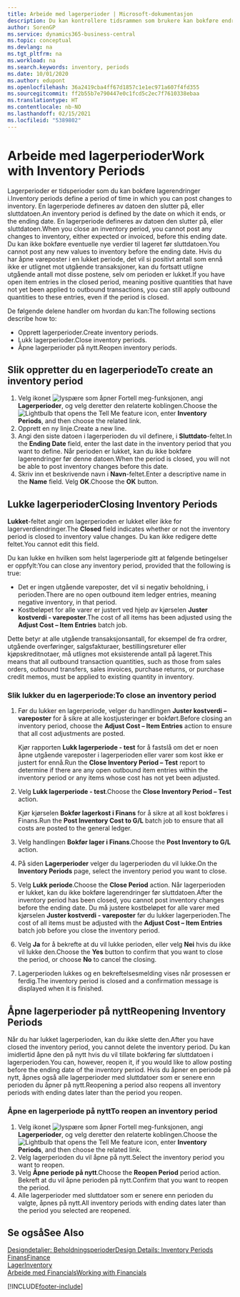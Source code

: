 ```yaml
---
title: Arbeide med lagerperioder | Microsoft-dokumentasjon
description: Du kan kontrollere tidsrammen som brukere kan bokføre endringer i lageret, ved å definere lagerperioder.
author: SorenGP
ms.service: dynamics365-business-central
ms.topic: conceptual
ms.devlang: na
ms.tgt_pltfrm: na
ms.workload: na
ms.search.keywords: inventory, periods
ms.date: 10/01/2020
ms.author: edupont
ms.openlocfilehash: 36a2419cba4ff67d1857c1e1ec971a607f4fd355
ms.sourcegitcommit: ff2b55b7e790447e0c1fcd5c2ec7f7610338ebaa
ms.translationtype: HT
ms.contentlocale: nb-NO
ms.lasthandoff: 02/15/2021
ms.locfileid: "5389802"
---
```

# <a name="work-with-inventory-periods"></a><span data-ttu-id="29932-103">Arbeide med lagerperioder</span><span class="sxs-lookup"><span data-stu-id="29932-103">Work with Inventory Periods</span></span>
<span data-ttu-id="29932-104">Lagerperioder er tidsperioder som du kan bokføre lagerendringer i.</span><span class="sxs-lookup"><span data-stu-id="29932-104">Inventory periods define a period of time in which you can post changes to inventory.</span></span> <span data-ttu-id="29932-105">En lagerperiode defineres av datoen den slutter på, eller sluttdatoen.</span><span class="sxs-lookup"><span data-stu-id="29932-105">An inventory period is defined by the date on which it ends, or the ending date.</span></span> <span data-ttu-id="29932-106">En lagerperiode defineres av datoen den slutter på, eller sluttdatoen.</span><span class="sxs-lookup"><span data-stu-id="29932-106">When you close an inventory period, you cannot post any changes to inventory, either expected or invoiced, before this ending date.</span></span> <span data-ttu-id="29932-107">Du kan ikke bokføre eventuelle nye verdier til lageret før sluttdatoen.</span><span class="sxs-lookup"><span data-stu-id="29932-107">You cannot post any new values to inventory before the ending date.</span></span> <span data-ttu-id="29932-108">Hvis du har åpne vareposter i en lukket periode, det vil si positivt antall som ennå ikke er utlignet mot utgående transaksjoner, kan du fortsatt utligne utgående antall mot disse postene, selv om perioden er lukket.</span><span class="sxs-lookup"><span data-stu-id="29932-108">If you have open item entries in the closed period, meaning positive quantities that have not yet been applied to outbound transactions, you can still apply outbound quantities to these entries, even if the period is closed.</span></span>  

<span data-ttu-id="29932-109">De følgende delene handler om hvordan du kan:</span><span class="sxs-lookup"><span data-stu-id="29932-109">The following sections describe how to:</span></span>

* <span data-ttu-id="29932-110">Opprett lagerperioder.</span><span class="sxs-lookup"><span data-stu-id="29932-110">Create inventory periods.</span></span>  
* <span data-ttu-id="29932-111">Lukk lagerperioder.</span><span class="sxs-lookup"><span data-stu-id="29932-111">Close inventory periods.</span></span>  
* <span data-ttu-id="29932-112">Åpne lagerperioder på nytt.</span><span class="sxs-lookup"><span data-stu-id="29932-112">Reopen inventory periods.</span></span>  

## <a name="to-create-an-inventory-period"></a><span data-ttu-id="29932-113">Slik oppretter du en lagerperiode</span><span class="sxs-lookup"><span data-stu-id="29932-113">To create an inventory period</span></span>  
1. <span data-ttu-id="29932-114">Velg ikonet ![lyspære som åpner Fortell meg-funksjonen](media/ui-search/search_small.png "Fortell hva du vil gjøre"), angi **Lagerperioder**, og velg deretter den relaterte koblingen.</span><span class="sxs-lookup"><span data-stu-id="29932-114">Choose the ![Lightbulb that opens the Tell Me feature](media/ui-search/search_small.png "Tell me what you want to do") icon, enter **Inventory Periods**, and then choose the related link.</span></span>  
2. <span data-ttu-id="29932-115">Opprett en ny linje.</span><span class="sxs-lookup"><span data-stu-id="29932-115">Create a new line.</span></span>  
3. <span data-ttu-id="29932-116">Angi den siste datoen i lagerperioden du vil definere, i **Sluttdato**-feltet.</span><span class="sxs-lookup"><span data-stu-id="29932-116">In the **Ending Date** field, enter the last date in the inventory period that you want to define.</span></span> <span data-ttu-id="29932-117">Når perioden er lukket, kan du ikke bokføre lagerendringer før denne datoen.</span><span class="sxs-lookup"><span data-stu-id="29932-117">When the period is closed, you will not be able to post inventory changes before this date.</span></span>  
4. <span data-ttu-id="29932-118">Skriv inn et beskrivende navn i **Navn**-feltet.</span><span class="sxs-lookup"><span data-stu-id="29932-118">Enter a descriptive name in the **Name** field.</span></span> <span data-ttu-id="29932-119">Velg **OK**.</span><span class="sxs-lookup"><span data-stu-id="29932-119">Choose the **OK** button.</span></span>  

## <a name="closing-inventory-periods"></a><span data-ttu-id="29932-120">Lukke lagerperioder</span><span class="sxs-lookup"><span data-stu-id="29932-120">Closing Inventory Periods</span></span>  
<span data-ttu-id="29932-121">**Lukket**-feltet angir om lagerperioden er lukket eller ikke for lagerverdiendringer.</span><span class="sxs-lookup"><span data-stu-id="29932-121">The **Closed** field indicates whether or not the inventory period is closed to inventory value changes.</span></span> <span data-ttu-id="29932-122">Du kan ikke redigere dette feltet.</span><span class="sxs-lookup"><span data-stu-id="29932-122">You cannot edit this field.</span></span>  

<span data-ttu-id="29932-123">Du kan lukke en hvilken som helst lagerperiode gitt at følgende betingelser er oppfylt:</span><span class="sxs-lookup"><span data-stu-id="29932-123">You can close any inventory period, provided that the following is true:</span></span>  

* <span data-ttu-id="29932-124">Det er ingen utgående vareposter, det vil si negativ beholdning, i perioden.</span><span class="sxs-lookup"><span data-stu-id="29932-124">There are no open outbound item ledger entries, meaning negative inventory, in that period.</span></span>  
* <span data-ttu-id="29932-125">Kostbeløpet for alle varer er justert ved hjelp av kjørselen **Juster kostverdi - vareposter**.</span><span class="sxs-lookup"><span data-stu-id="29932-125">The cost of all items has been adjusted using the **Adjust Cost – Item Entries** batch job.</span></span>  

<span data-ttu-id="29932-126">Dette betyr at alle utgående transaksjonsantall, for eksempel de fra ordrer, utgående overføringer, salgsfakturaer, bestillingsreturer eller kjøpskreditnotaer, må utlignes mot eksisterende antall på lageret.</span><span class="sxs-lookup"><span data-stu-id="29932-126">This means that all outbound transaction quantities, such as those from sales orders, outbound transfers, sales invoices, purchase returns, or purchase credit memos, must be applied to existing quantity in inventory.</span></span>  

### <a name="to-close-an-inventory-period"></a><span data-ttu-id="29932-127">Slik lukker du en lagerperiode:</span><span class="sxs-lookup"><span data-stu-id="29932-127">To close an inventory period</span></span>  
1. <span data-ttu-id="29932-128">Før du lukker en lagerperiode, velger du handlingen **Juster kostverdi – vareposter** for å sikre at alle kostjusteringer er bokført.</span><span class="sxs-lookup"><span data-stu-id="29932-128">Before closing an inventory period, choose the **Adjust Cost – Item Entries** action to ensure that all cost adjustments are posted.</span></span>

     <span data-ttu-id="29932-129">Kjør rapporten **Lukk lagerperiode - test** for å fastslå om det er noen åpne utgående vareposter i lagerperioden eller varer som kost ikke er justert for ennå.</span><span class="sxs-lookup"><span data-stu-id="29932-129">Run the **Close Inventory Period – Test** report to determine if there are any open outbound item entries within the inventory period or any items whose cost has not yet been adjusted.</span></span>  
2. <span data-ttu-id="29932-130">Velg **Lukk lagerperiode - test**.</span><span class="sxs-lookup"><span data-stu-id="29932-130">Choose the **Close Inventory Period – Test** action.</span></span>  

     <span data-ttu-id="29932-131">Kjør kjørselen **Bokfør lagerkost i Finans** for å sikre at all kost bokføres i Finans.</span><span class="sxs-lookup"><span data-stu-id="29932-131">Run the **Post Inventory Cost to G/L** batch job to ensure that all costs are posted to the general ledger.</span></span>  
3. <span data-ttu-id="29932-132">Velg handlingen **Bokfør lager i Finans**.</span><span class="sxs-lookup"><span data-stu-id="29932-132">Choose the **Post Inventory to G/L** action.</span></span>  
4. <span data-ttu-id="29932-133">På siden **Lagerperioder** velger du lagerperioden du vil lukke.</span><span class="sxs-lookup"><span data-stu-id="29932-133">On the **Inventory Periods** page, select the inventory period you want to close.</span></span>  
5. <span data-ttu-id="29932-134">Velg **Lukk periode**.</span><span class="sxs-lookup"><span data-stu-id="29932-134">Choose the **Close Period** action.</span></span> <span data-ttu-id="29932-135">Når lagerperioden er lukket, kan du ikke bokføre lagerendringer før sluttdatoen.</span><span class="sxs-lookup"><span data-stu-id="29932-135">After the inventory period has been closed, you cannot post inventory changes before the ending date.</span></span> <span data-ttu-id="29932-136">Du må justere kostbeløpet for alle varer med kjørselen **Juster kostverdi - vareposter** før du lukker lagerperioden.</span><span class="sxs-lookup"><span data-stu-id="29932-136">The cost of all items must be adjusted with the **Adjust Cost – Item Entries** batch job before you close the inventory period.</span></span>  
6. <span data-ttu-id="29932-137">Velg **Ja** for å bekrefte at du vil lukke perioden, eller velg **Nei** hvis du ikke vil lukke den.</span><span class="sxs-lookup"><span data-stu-id="29932-137">Choose the **Yes** button to confirm that you want to close the period, or choose **No** to cancel the closing.</span></span>  
7. <span data-ttu-id="29932-138">Lagerperioden lukkes og en bekreftelsesmelding vises når prosessen er ferdig.</span><span class="sxs-lookup"><span data-stu-id="29932-138">The inventory period is closed and a confirmation message is displayed when it is finished.</span></span>  

## <a name="reopening-inventory-periods"></a><span data-ttu-id="29932-139">Åpne lagerperioder på nytt</span><span class="sxs-lookup"><span data-stu-id="29932-139">Reopening Inventory Periods</span></span>  
<span data-ttu-id="29932-140">Når du har lukket lagerperioden, kan du ikke slette den.</span><span class="sxs-lookup"><span data-stu-id="29932-140">After you have closed the inventory period, you cannot delete the inventory period.</span></span> <span data-ttu-id="29932-141">Du kan imidlertid åpne den på nytt hvis du vil tillate bokføring før sluttdatoen i lagerperioden.</span><span class="sxs-lookup"><span data-stu-id="29932-141">You can, however, reopen it, if you would like to allow posting before the ending date of the inventory period.</span></span> <span data-ttu-id="29932-142">Hvis du åpner en periode på nytt, åpnes også alle lagerperioder med sluttdatoer som er senere enn perioden du åpner på nytt.</span><span class="sxs-lookup"><span data-stu-id="29932-142">Reopening a period also reopens all inventory periods with ending dates later than the period you reopen.</span></span>  

### <a name="to-reopen-an-inventory-period"></a><span data-ttu-id="29932-143">Åpne en lagerperiode på nytt</span><span class="sxs-lookup"><span data-stu-id="29932-143">To reopen an inventory period</span></span>  
1. <span data-ttu-id="29932-144">Velg ikonet ![lyspære som åpner Fortell meg-funksjonen](media/ui-search/search_small.png "Fortell hva du vil gjøre"), angi **Lagerperioder**, og velg deretter den relaterte koblingen.</span><span class="sxs-lookup"><span data-stu-id="29932-144">Choose the ![Lightbulb that opens the Tell Me feature](media/ui-search/search_small.png "Tell me what you want to do") icon, enter **Inventory Periods**, and then choose the related link.</span></span>  
2. <span data-ttu-id="29932-145">Velg lagerperioden du vil åpne på nytt.</span><span class="sxs-lookup"><span data-stu-id="29932-145">Select the inventory period you want to reopen.</span></span>  
3. <span data-ttu-id="29932-146">Velg **Åpne periode på nytt**.</span><span class="sxs-lookup"><span data-stu-id="29932-146">Choose the **Reopen Period** period action.</span></span> <span data-ttu-id="29932-147">Bekreft at du vil åpne perioden på nytt.</span><span class="sxs-lookup"><span data-stu-id="29932-147">Confirm that you want to reopen the period.</span></span>  
4. <span data-ttu-id="29932-148">Alle lagerperioder med sluttdatoer som er senere enn perioden du valgte, åpnes på nytt.</span><span class="sxs-lookup"><span data-stu-id="29932-148">All inventory periods with ending dates later than the period you selected are reopened.</span></span>  

## <a name="see-also"></a><span data-ttu-id="29932-149">Se også</span><span class="sxs-lookup"><span data-stu-id="29932-149">See Also</span></span>  
[<span data-ttu-id="29932-150">Designdetaljer: Beholdningsperioder</span><span class="sxs-lookup"><span data-stu-id="29932-150">Design Details: Inventory Periods</span></span>](design-details-inventory-periods.md)  
[<span data-ttu-id="29932-151">Finans</span><span class="sxs-lookup"><span data-stu-id="29932-151">Finance</span></span>](finance.md)  
[<span data-ttu-id="29932-152">Lager</span><span class="sxs-lookup"><span data-stu-id="29932-152">Inventory</span></span>](inventory-manage-inventory.md)  
[<span data-ttu-id="29932-153">Arbeide med Financials</span><span class="sxs-lookup"><span data-stu-id="29932-153">Working with Financials</span></span>](ui-work-product.md)


[!INCLUDE[footer-include](includes/footer-banner.md)]